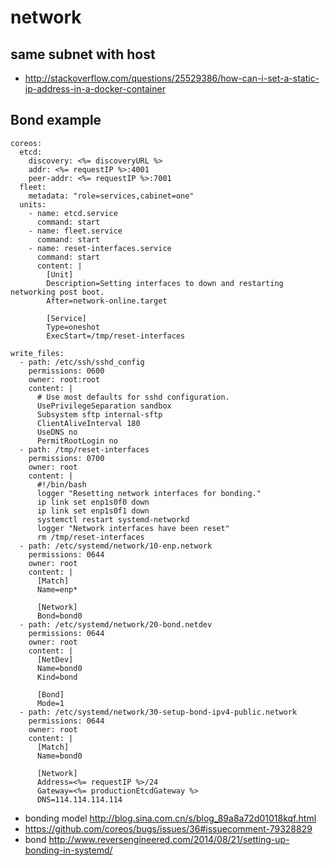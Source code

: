 # network

## same subnet with host
* <http://stackoverflow.com/questions/25529386/how-can-i-set-a-static-ip-address-in-a-docker-container>

## Bond example

```
coreos:
  etcd:
    discovery: <%= discoveryURL %>
    addr: <%= requestIP %>:4001
    peer-addr: <%= requestIP %>:7001
  fleet:
    metadata: "role=services,cabinet=one"
  units:
    - name: etcd.service
      command: start
    - name: fleet.service
      command: start
    - name: reset-interfaces.service
      command: start
      content: |
        [Unit]
        Description=Setting interfaces to down and restarting networking post boot.
        After=network-online.target

        [Service]
        Type=oneshot
        ExecStart=/tmp/reset-interfaces

write_files:
  - path: /etc/ssh/sshd_config
    permissions: 0600
    owner: root:root
    content: |
      # Use most defaults for sshd configuration.
      UsePrivilegeSeparation sandbox
      Subsystem sftp internal-sftp
      ClientAliveInterval 180
      UseDNS no
      PermitRootLogin no
  - path: /tmp/reset-interfaces
    permissions: 0700
    owner: root
    content: |
      #!/bin/bash
      logger "Resetting network interfaces for bonding."
      ip link set enp1s0f0 down
      ip link set enp1s0f1 down
      systemctl restart systemd-networkd
      logger "Network interfaces have been reset"
      rm /tmp/reset-interfaces
  - path: /etc/systemd/network/10-enp.network
    permissions: 0644
    owner: root
    content: |
      [Match]
      Name=enp*

      [Network]
      Bond=bond0
  - path: /etc/systemd/network/20-bond.netdev
    permissions: 0644
    owner: root
    content: |
      [NetDev]
      Name=bond0
      Kind=bond

      [Bond]
      Mode=1
  - path: /etc/systemd/network/30-setup-bond-ipv4-public.network
    permissions: 0644
    owner: root
    content: |
      [Match]
      Name=bond0

      [Network]
      Address=<%= requestIP %>/24
      Gateway=<%= productionEtcdGateway %>
      DNS=114.114.114.114
```

 * bonding model <http://blog.sina.com.cn/s/blog_89a8a72d01018kqf.html>
 * <https://github.com/coreos/bugs/issues/36#issuecomment-79328829>
 * bond <http://www.reversengineered.com/2014/08/21/setting-up-bonding-in-systemd/>
 